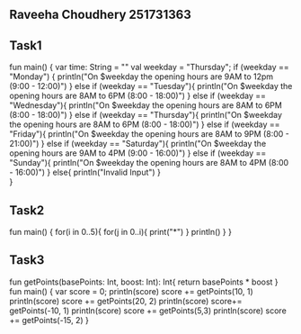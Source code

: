 ## Raveeha Choudhery 251731363
## Task1
fun main() {
    var time: String = ""
    val weekday = "Thursday";
    if (weekday == "Monday") {
        println("On $weekday the opening hours are 9AM to 12pm (9:00 - 12:00)")
    }
    else if (weekday == "Tuesday"){
        println("On $weekday the opening hours are 8AM to 6PM (8:00 - 18:00)")
    }
    else if (weekday == "Wednesday"){
        println("On $weekday the opening hours are 8AM to 6PM (8:00 - 18:00)")
    }
    else if (weekday == "Thursday"){
        println("On $weekday the opening hours are 8AM to 6PM (8:00 - 18:00)")
    }
    else if (weekday == "Friday"){
        println("On $weekday the opening hours are 8AM to 9PM (8:00 - 21:00)")
    }
    else if (weekday == "Saturday"){
        println("On $weekday the opening hours are 9AM to 4PM (9:00 - 16:00)")
    }
    else if (weekday == "Sunday"){
        println("On $weekday the opening hours are 8AM to 4PM (8:00 - 16:00)")
    }
    else{
        println("Invalid Input")
    }   
}
## Task2
fun main() {
    for(i in 0..5){
        for(j in 0..i){
            print("*")
        }
        println()
    }
}

## Task3
fun getPoints(basePoints: Int, boost: Int): Int{
    return basePoints * boost
}
fun main() {
    var score = 0;
    println(score)
    score += getPoints(10, 1)
    println(score)
    score += getPoints(20, 2)
     println(score)
    score+= getPoints(-10, 1)
    println(score)
    score += getPoints(5,3)
    println(score)
    score += getPoints(-15, 2)
}


